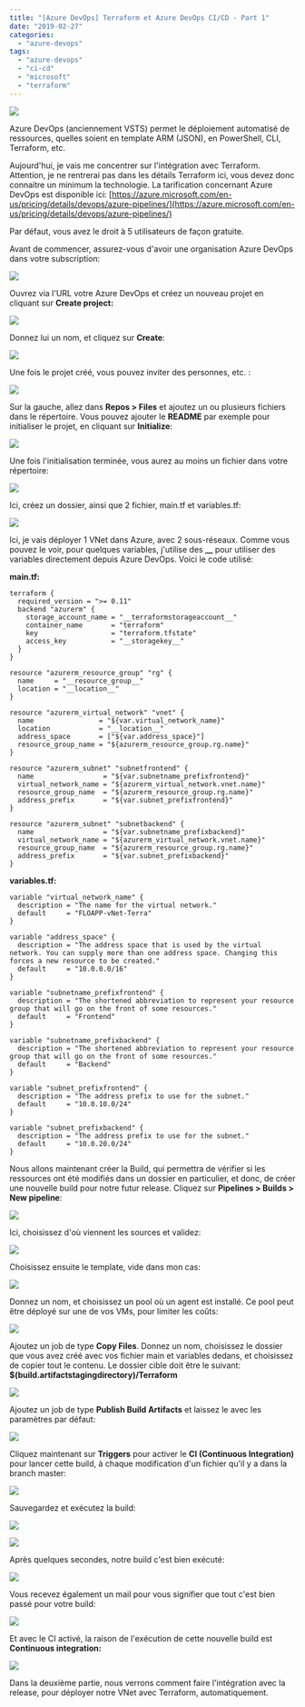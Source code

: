 ```yaml
---
title: "[Azure DevOps] Terraform et Azure DevOps CI/CD - Part 1"
date: "2019-02-27"
categories: 
  - "azure-devops"
tags: 
  - "azure-devops"
  - "ci-cd"
  - "microsoft"
  - "terraform"
---
```


![](https://i2.wp.com/cloudyjourney.fr/wp-content/uploads/2019/02/Azure_DevOps_Logo.png?fit=762%2C662&ssl=1)

Azure DevOps (anciennement VSTS) permet le déploiement automatisé de ressources, quelles soient en template ARM (JSON), en PowerShell, CLI, Terraform, etc.

Aujourd'hui, je vais me concentrer sur l'intégration avec Terraform. Attention, je ne rentrerai pas dans les détails Terraform ici, vous devez donc connaitre un minimum la technologie. La tarification concernant Azure DevOps est disponible ici: [https://azure.microsoft.com/en-us/pricing/details/devops/azure-pipelines/](https://azure.microsoft.com/en-us/pricing/details/devops/azure-pipelines/)

Par défaut, vous avez le droit à 5 utilisateurs de façon gratuite.

Avant de commencer, assurez-vous d'avoir une organisation Azure DevOps dans votre subscription:

![](https://i2.wp.com/cloudyjourney.fr/wp-content/uploads/2019/02/Azure_devops_part1_01.png?fit=762%2C214&ssl=1)

Ouvrez via l'URL votre Azure DevOps et créez un nouveau projet en cliquant sur **Create project:**

![](https://i1.wp.com/cloudyjourney.fr/wp-content/uploads/2019/02/Azure_devops_part1_02.png?fit=762%2C415&ssl=1)

Donnez lui un nom, et cliquez sur **Create**:

![](https://cloudyjourney.fr/wp-content/uploads/2019/02/Azure_devops_part1_03.png)

Une fois le projet créé, vous pouvez inviter des personnes, etc. :

![](https://i1.wp.com/cloudyjourney.fr/wp-content/uploads/2019/02/Azure_devops_part1_04.png?fit=762%2C415&ssl=1)

Sur la gauche, allez dans **Repos > Files** et ajoutez un ou plusieurs fichiers dans le répertoire. Vous pouvez ajouter le **README** par exemple pour initialiser le projet, en cliquant sur **Initialize**:

![](https://i0.wp.com/cloudyjourney.fr/wp-content/uploads/2019/02/Azure_devops_part1_05.png?fit=762%2C436&ssl=1)

Une fois l'initialisation terminée, vous aurez au moins un fichier dans votre répertoire:

![](https://cloudyjourney.fr/wp-content/uploads/2019/02/Azure_devops_part1_06.png)

Ici, créez un dossier, ainsi que 2 fichier, main.tf et variables.tf:

![](https://cloudyjourney.fr/wp-content/uploads/2019/02/Azure_devops_part1_07.png)

Ici, je vais déployer 1 VNet dans Azure, avec 2 sous-réseaux. Comme vous pouvez le voir, pour quelques variables, j'utilise des **\_\_** pour utiliser des variables directement depuis Azure DevOps. Voici le code utilisé:

**main.tf:**

```
terraform {
  required_version = ">= 0.11"
  backend "azurerm" {
    storage_account_name = "__terraformstorageaccount__"
    container_name       = "terraform"
    key                  = "terraform.tfstate"
    access_key           = "__storagekey__"
  }
}

resource "azurerm_resource_group" "rg" {
  name     = "__resource_group__"
  location = "__location__"
}

resource "azurerm_virtual_network" "vnet" {
  name                = "${var.virtual_network_name}"
  location            = "__location__"
  address_space       = ["${var.address_space}"]
  resource_group_name = "${azurerm_resource_group.rg.name}"
}

resource "azurerm_subnet" "subnetfrontend" {
  name                 = "${var.subnetname_prefixfrontend}"
  virtual_network_name = "${azurerm_virtual_network.vnet.name}"
  resource_group_name  = "${azurerm_resource_group.rg.name}"
  address_prefix       = "${var.subnet_prefixfrontend}"
}

resource "azurerm_subnet" "subnetbackend" {
  name                 = "${var.subnetname_prefixbackend}"
  virtual_network_name = "${azurerm_virtual_network.vnet.name}"
  resource_group_name  = "${azurerm_resource_group.rg.name}"
  address_prefix       = "${var.subnet_prefixbackend}"
}
```

**variables.tf:**

```
variable "virtual_network_name" {
  description = "The name for the virtual network."
  default     = "FLOAPP-vNet-Terra"
}

variable "address_space" {
  description = "The address space that is used by the virtual network. You can supply more than one address space. Changing this forces a new resource to be created."
  default     = "10.0.0.0/16"
}

variable "subnetname_prefixfrontend" {
  description = "The shortened abbreviation to represent your resource group that will go on the front of some resources."
  default     = "Frontend"
}

variable "subnetname_prefixbackend" {
  description = "The shortened abbreviation to represent your resource group that will go on the front of some resources."
  default     = "Backend"
}

variable "subnet_prefixfrontend" {
  description = "The address prefix to use for the subnet."
  default     = "10.0.10.0/24"
}

variable "subnet_prefixbackend" {
  description = "The address prefix to use for the subnet."
  default     = "10.0.20.0/24"
}
```

Nous allons maintenant créer la Build, qui permettra de vérifier si les ressources ont été modifiés dans un dossier en particulier, et donc, de créer une nouvelle build pour notre futur release. Cliquez sur **Pipelines > Builds > New pipeline**:

![](https://i0.wp.com/cloudyjourney.fr/wp-content/uploads/2019/02/Azure_devops_part1_08.png?fit=762%2C426&ssl=1)

Ici, choisissez d'où viennent les sources et validez:

![](https://i1.wp.com/cloudyjourney.fr/wp-content/uploads/2019/02/Azure_devops_part1_09.png?fit=762%2C331&ssl=1)

Choisissez ensuite le template, vide dans mon cas:

![](https://i2.wp.com/cloudyjourney.fr/wp-content/uploads/2019/02/Azure_devops_part1_10.png?fit=762%2C331&ssl=1)

Donnez un nom, et choisissez un pool où un agent est installé. Ce pool peut être déployé sur une de vos VMs, pour limiter les coûts:

![](https://i0.wp.com/cloudyjourney.fr/wp-content/uploads/2019/02/Azure_devops_part1_11.png?fit=762%2C334&ssl=1)

  

Ajoutez un job de type **Copy Files**. Donnez un nom, choisissez le dossier que vous avez créé avec vos fichier main et variables dedans, et choisissez de copier tout le contenu. Le dossier cible doit être le suivant: **$(build.artifactstagingdirectory)/Terraform**

![](https://i2.wp.com/cloudyjourney.fr/wp-content/uploads/2019/02/Azure_devops_part1_12.png?fit=762%2C392&ssl=1)

Ajoutez un job de type **Publish Build Artifacts** et laissez le avec les paramètres par défaut:

![](https://i0.wp.com/cloudyjourney.fr/wp-content/uploads/2019/02/Azure_devops_part1_13.png?fit=762%2C487&ssl=1)

Cliquez maintenant sur **Triggers** pour activer le **CI (Continuous Integration)** pour lancer cette build, à chaque modification d'un fichier qu'il y a dans la branch master:

![](https://i0.wp.com/cloudyjourney.fr/wp-content/uploads/2019/02/Azure_devops_part1_14.png?fit=762%2C266&ssl=1)

Sauvegardez et exécutez la build:

![](https://cloudyjourney.fr/wp-content/uploads/2019/02/Azure_devops_part1_15.png)

![](https://cloudyjourney.fr/wp-content/uploads/2019/02/Azure_devops_part1_16.png)

Après quelques secondes, notre build c'est bien exécuté:

![](https://i0.wp.com/cloudyjourney.fr/wp-content/uploads/2019/02/Azure_devops_part1_17.png?fit=762%2C415&ssl=1)

Vous recevez également un mail pour vous signifier que tout c'est bien passé pour votre build:

![](https://i2.wp.com/cloudyjourney.fr/wp-content/uploads/2019/02/Azure_devops_part1_18.png?fit=762%2C466&ssl=1)

Et avec le CI activé, la raison de l'exécution de cette nouvelle build est **Continuous integration:**

![](https://cloudyjourney.fr/wp-content/uploads/2019/02/Azure_devops_part1_19.png)

Dans la deuxième partie, nous verrons comment faire l'intégration avec la release, pour déployer notre VNet avec Terraform, automatiquement.
